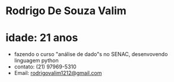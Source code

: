 # Rodrigo De Souza Valim
# idade: 21 anos

* fazendo o curso "análise de dado"s no SENAC, desenvovendo linguagem python
* contato: (21) 97969-5310
* Email: rodrigovalim1212@gmail.com

